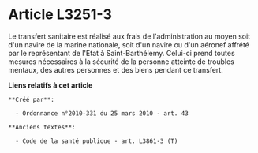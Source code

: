 # Article L3251-3

Le transfert sanitaire est réalisé aux frais de l'administration au moyen soit d'un navire de la marine nationale, soit d'un
navire ou d'un aéronef affrété par le représentant de l'Etat à Saint-Barthélemy. Celui-ci prend toutes mesures nécessaires à
la sécurité de la personne atteinte de troubles mentaux, des autres personnes et des biens pendant ce transfert.

**Liens relatifs à cet article**

	**Créé par**:

	  - Ordonnance n°2010-331 du 25 mars 2010 - art. 43

	**Anciens textes**:

	  - Code de la santé publique - art. L3861-3 (T)
